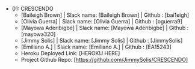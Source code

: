   * 01: CRESCENDO 
    * [Baileigh Brown] | Slack name: [Baileigh Brown] | Github : [bai1eigh]
    * [Olivia Guerra] | Slack name: [Olivia Guerra] | Github : [oguerra9]
    * [Mayowa Aderibigbe] | Slack name: [Mayowa Aderibigbe] | Github : [mayowa320]
    * [Jimmy Solis] | Slack name: [Jimmy Solis] | Github : [JimmySolis]
    * [Emiliano A.] | Slack name: [Emiliano A.] | Github : [EA15243]
    * Heroku Deployed Link: [HEROKU HERE]
    * Project Github Repo: [https://github.com/JimmySolis/CRESCENDO]